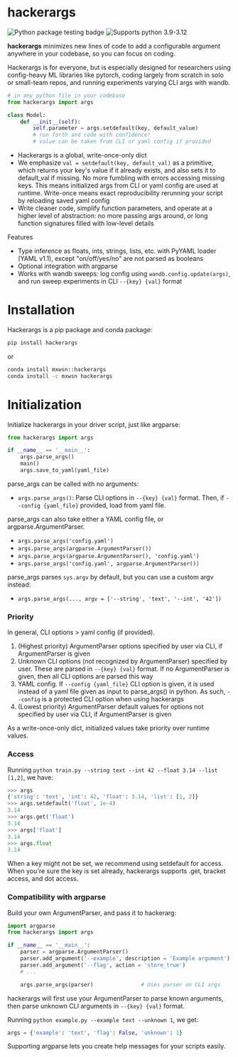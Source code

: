# hackerargs

![Python package testing badge](https://github.com/maxwshen/hackerargs/actions/workflows/python-package.yml/badge.svg)
![Supports python 3.9-3.12](https://img.shields.io/badge/python-3.9%20%7C%203.10%20%7C%203.11%20%7C%203.12-blue)


**hackerargs** minimizes new lines of code to add a configurable argument anywhere in your codebase, so you can focus on coding.

Hackerargs is for everyone, but is especially designed for researchers using config-heavy ML libraries like pytorch, coding largely from scratch in solo or small-team repos, and running experiments varying CLI args with wandb.

```python
# in any python file in your codebase
from hackerargs import args

class Model:
    def __init__(self):
        self.parameter = args.setdefault(key, default_value)
        # run forth and code with confidence!
        # value can be taken from CLI or yaml config if provided
```

- Hackerargs is a global, write-once-only dict
- We emphasize `val = setdefault(key, default_val)` as a primitive, which returns your key's value if it already exists, and also sets it to default_val if missing. No more fumbling with errors accessing missing keys. This means initialized args from CLI or yaml config are used at runtime. Write-once means exact reproducibility rerunning your script by reloading saved yaml config
- Write cleaner code, simplify function parameters, and operate at a higher level of abstraction: no more passing args around, or long function signatures filled with low-level details

Features
- Type inference as floats, ints, strings, lists, etc. with PyYAML loader (YAML v1.1), except "on/off/yes/no" are not parsed as booleans
- Optional integration with argparse
- Works with wandb sweeps: log config using `wandb.config.update(args)`, and run sweep experiments in CLI `--{key} {val}` format

# Installation

Hackerargs is a pip package and conda package:

```bash
pip install hackerargs
```

or
```bash
conda install mxwsn::hackerargs
conda install -c mxwsn hackerargs
```

# Initialization

Initialize hackerargs in your driver script, just like argparse:

```python
from hackerargs import args

if __name__ == '__main__':
    args.parse_args()
    main()
    args.save_to_yaml(yaml_file)
```

parse_args can be called with no arguments:

- `args.parse_args()`: Parse CLI options in `--{key} {val}` format. Then, if `--config {yaml_file}` provided, load from yaml file.

parse_args can also take either a YAML config file, or argparse.ArgumentParser.

- `args.parse_args('config.yaml')`
- `args.parse_args(argparse.ArgumentParser())`
- `args.parse_args(argparse.ArgumentParser(), 'config.yaml')`
- `args.parse_args('config.yaml', argparse.ArgumentParser())`

parse_args parses `sys.argv` by default, but you can use a custom argv instead:
- `args.parse_args(..., argv = ['--string', 'text', '--int', '42'])`


### Priority

In general, CLI options > yaml config (if provided).

1. (Highest priority) ArgumentParser options specified by user via CLI, if ArgumentParser is given
2. Unknown CLI options (not recognized by ArgumentParser) specified by user. These are parsed in `--{key} {val}` format. If no ArgumentParser is given, then all CLI options are parsed this way
3. YAML config. If `--config {yaml_file}` CLI option is given, it is used instead of a yaml file given as input to parse_args() in python. As such, `--config` is a protected CLI option when using hackerargs
4. (Lowest priority) ArgumentParser default values for options not specified by user via CLI, if ArgumentParser is given

As a write-once-only dict, initialized values take priority over runtime values.


### Access

Running `python train.py --string text --int 42 --float 3.14 --list [1,2]`, we have:

```python
>>> args
{'string': 'text', 'int': 42, 'float': 3.14, 'list': [1, 2]}
>>> args.setdefault('float', 1e-4)
3.14
>>> args.get('float')
3.14
>>> args['float']
3.14
>>> args.float
3.14
```

When a key might not be set, we recommend using setdefault for access.
When you're sure the key is set already, hackerargs supports .get, bracket access, and dot access.


### Compatibility with argparse

Build your own ArgumentParser, and pass it to hackerarg:

```python
import argparse
from hackerargs import args

if __name__ == '__main__':
    parser = argparse.ArgumentParser()
    parser.add_argument('--example', description = 'Example argument')
    parser.add_argument('--flag', action = 'store_true')
    # ...

    args.parse_args(parser)               # Uses parser on CLI args
```

hackerargs will first use your ArgumentParser to parse known arguments,
then parse unknown CLI arguments in `--{key} {val}` format.

Running `python example.py --example text --unknown 1`, we get:

```python
args = {'example': 'text', 'flag': False, 'unknown': 1}
```

Supporting argparse lets you create help messages for your scripts easily.
